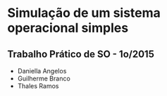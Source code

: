 # Simulação de um sistema operacional simples
## Trabalho Prático de SO - 1o/2015

* Daniella Angelos
* Guilherme Branco
* Thales Ramos
